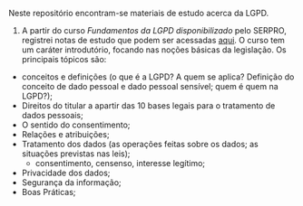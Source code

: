 Neste repositório encontram-se materiais de estudo acerca da LGPD.


1. A partir do curso *Fundamentos da LGPD disponibilizado* pelo SERPRO, registrei notas de estudo que podem ser acessadas [aqui](./fundamentos-SERPRO/fundamentosLGPD.md). O curso tem um caráter introdutório, focando nas noções básicas da legislação. Os principais tópicos são:
  * conceitos e definições (o que é a LGPD? A quem se aplica? Definição do conceito de dado pessoal e dado pessoal sensível; quem é quem na LGPD?);
  * Direitos do titular a apartir das 10 bases legais para o tratamento de dados pessoais;
  * O sentido do consentimento;
  * Relações e atribuições;
  * Tratamento dos dados (as operações feitas sobre os dados; as situações previstas nas leis);
    * consentimento, censenso, interesse legítimo;
  * Privacidade dos dados;
  * Segurança da informação;
  * Boas Práticas;
